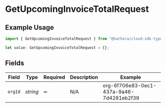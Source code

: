 # GetUpcomingInvoiceTotalRequest

## Example Usage

```typescript
import { GetUpcomingInvoiceTotalRequest } from "@hathora/cloud-sdk-typescript/models/operations";

let value: GetUpcomingInvoiceTotalRequest = {};
```

## Fields

| Field                                    | Type                                     | Required                                 | Description                              | Example                                  |
| ---------------------------------------- | ---------------------------------------- | ---------------------------------------- | ---------------------------------------- | ---------------------------------------- |
| `orgId`                                  | *string*                                 | :heavy_minus_sign:                       | N/A                                      | org-6f706e83-0ec1-437a-9a46-7d4281eb2f39 |